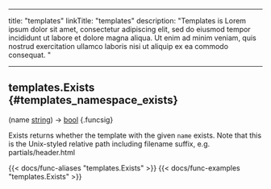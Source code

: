 




---
title: "templates"
linkTitle: "templates"
description: "Templates is Lorem ipsum dolor sit amet, consectetur adipiscing elit, sed do eiusmod tempor incididunt ut labore et dolore magna aliqua. Ut enim ad minim veniam, quis nostrud exercitation ullamco laboris nisi ut aliquip ex ea commodo consequat. "





---















## templates.Exists {#templates_namespace_exists}

\(name [string](/documentation/reference/typesgo/#string)\) → [bool](/documentation/reference/typesgo/#bool)
{.funcsig}


Exists returns whether the template with the given `name` exists.
Note that this is the Unix-styled relative path including filename suffix,
e.g. partials/header.html

{{< docs/func-aliases "templates.Exists" >}}
{{< docs/func-examples "templates.Exists" >}}






